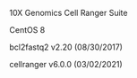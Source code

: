 10X Genomics Cell Ranger Suite

CentOS 8

bcl2fastq2 v2.20 (08/30/2017)

cellranger v6.0.0 (03/02/2021)
